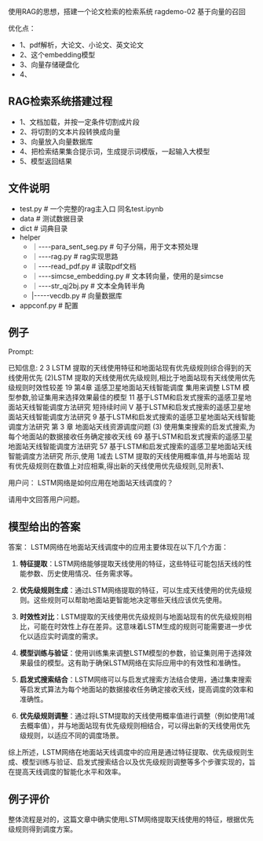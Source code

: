 使用RAG的思想，搭建一个论文检索的检索系统
ragdemo-02 基于向量的召回

优化点：
* 1、pdf解析，大论文、小论文、英文论文
* 2、这个embedding模型
* 3、向量存储硬盘化
* 4、


## RAG检索系统搭建过程
* 1、文档加载，并按一定条件切割成片段
* 2、将切割的文本片段转换成向量
* 3、向量放入向量数据库
* 4、把检索结果集合提示词，生成提示词模版，一起输入大模型
* 5、模型返回结果

## 文件说明
* test.py  # 一个完整的rag主入口 同名test.ipynb
* data  #  测试数据目录
* dict  # 词典目录
* helper
    * ｜----para_sent_seg.py  # 句子分隔，用于文本预处理
    * ｜----rag.py   # rag实现思路
    * ｜----read_pdf.py  # 读取pdf文档
    * ｜----simcse_embedding.py  # 文本转向量，使用的是simcse
    * ｜----str_qj2bj.py  # 文本全角转半角
    * |-----vecdb.py  # 向量数据库
 * appconf.py # 配置

## 例子
Prompt:
 
已知信息:
2 3 LSTM 提取的天线使用特征和地面站现有优先级规则综合得到的天线使用优先
(2)LSTM 提取的天线使用优先级规则,相比于地面站现有天线使用优先 级规则时效性较差
19 第4章 遥感卫星地面站天线智能调度 集用来调整 LSTM 模型参数,验证集用来选择效果最佳的模型
11 基于LSTM和启发式搜索的遥感卫星地面站天线智能调度方法研究 短持续时间
V 基于LSTM和启发式搜索的遥感卫星地面站天线智能调度方法研究
9 基于LSTM和启发式搜索的遥感卫星地面站天线智能调度方法研究 第 3 章 地面站天线资源调度问题
(3) 使用集束搜索的启发式搜索,为每个地面站的数据接收任务确定接收天线
69 基于LSTM和启发式搜索的遥感卫星地面站天线智能调度方法研究
57 基于LSTM和启发式搜索的遥感卫星地面站天线智能调度方法研究
所示,使用 1减去 LSTM 提取的天线使用概率值,并与地面站 现有优先级规则在数值上对应相乘,得出新的天线使用优先级规则,见附表1、

用户问：
LSTM网络是如何应用在地面站天线调度的？

请用中文回答用户问题。

## 模型给出的答案
答案：
 LSTM网络在地面站天线调度中的应用主要体现在以下几个方面：

1. **特征提取**：LSTM网络能够提取天线使用的特征，这些特征可能包括天线的性能参数、历史使用情况、任务需求等。

2. **优先级规则生成**：通过LSTM网络提取的特征，可以生成天线使用的优先级规则。这些规则可以帮助地面站更智能地决定哪些天线应该优先使用。

3. **时效性对比**：LSTM提取的天线使用优先级规则与地面站现有的优先级规则相比，可能在时效性上存在差异。这意味着LSTM生成的规则可能需要进一步优化以适应实时调度的需求。

4. **模型训练与验证**：使用训练集来调整LSTM模型的参数，验证集则用于选择效果最佳的模型。这有助于确保LSTM网络在实际应用中的有效性和准确性。

5. **启发式搜索结合**：LSTM网络可以与启发式搜索方法结合使用，通过集束搜索等启发式算法为每个地面站的数据接收任务确定接收天线，提高调度的效率和准确性。

6. **优先级规则调整**：通过将LSTM提取的天线使用概率值进行调整（例如使用1减去概率值），并与地面站现有优先级规则相结合，可以得出新的天线使用优先级规则，以适应不同的调度场景。

综上所述，LSTM网络在地面站天线调度中的应用是通过特征提取、优先级规则生成、模型训练与验证、启发式搜索结合以及优先级规则调整等多个步骤实现的，旨在提高天线调度的智能化水平和效率。

## 例子评价
整体流程是对的，这篇文章中确实使用LSTM网络提取天线使用的特征，根据优先级规则得到调度方案。